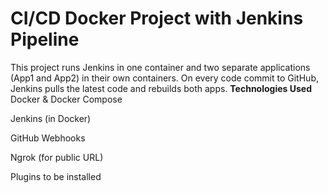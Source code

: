 # CI/CD Docker Project with Jenkins Pipeline

This project runs Jenkins in one container and two separate applications (App1 and App2) in their own containers.
On every code commit to GitHub, Jenkins pulls the latest code and rebuilds both apps.
**Technologies Used**
Docker & Docker Compose

Jenkins (in Docker)

GitHub Webhooks

Ngrok (for public URL)

Plugins to be installed

